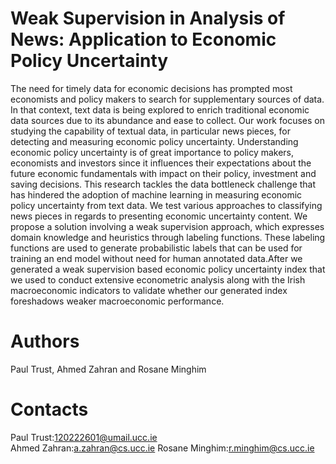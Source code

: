 # Weak Supervision in Analysis of News: Application to Economic Policy Uncertainty
The need for timely data for economic decisions has prompted  most economists and policy makers to search for supplementary sources of data. In that context, text data is being explored to enrich traditional economic data sources due to its abundance and ease to collect. Our work  focuses on studying the capability of textual data, in particular news pieces, for detecting and measuring economic policy uncertainty. Understanding economic policy uncertainty is of great importance to policy makers, economists and investors since it influences  their expectations about the future economic fundamentals with impact on their policy, investment and saving decisions. This research tackles the data bottleneck challenge that has hindered the adoption of machine learning in measuring economic policy uncertainty from text data. We test various approaches to classifying news pieces in regards to presenting economic uncertainty content. We propose a solution involving a weak supervision approach, which expresses domain knowledge and heuristics through labeling functions. These labeling functions are used to generate probabilistic labels that can be used for training an end model without need for human annotated data.After we generated a weak supervision based economic policy uncertainty index that we used to conduct extensive econometric analysis along with the Irish macroeconomic indicators to validate whether our generated index foreshadows weaker macroeconomic performance.

# Authors
Paul Trust, Ahmed Zahran and Rosane Minghim

# Contacts
Paul Trust:120222601@umail.ucc.ie </br>
Ahmed Zahran:a.zahran@cs.ucc.ie
Rosane Minghim:r.minghim@cs.ucc.ie

